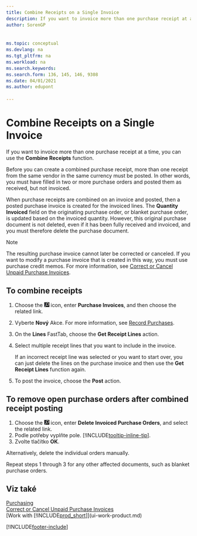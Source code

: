 ```yaml
---
title: Combine Receipts on a Single Invoice
description: If you want to invoice more than one purchase receipt at a time, you can use the Combine Receipts function.
author: SorenGP


ms.topic: conceptual
ms.devlang: na
ms.tgt_pltfrm: na
ms.workload: na
ms.search.keywords:
ms.search.form: 136, 145, 146, 9308
ms.date: 04/01/2021
ms.author: edupont

---
```

# Combine Receipts on a Single Invoice

If you want to invoice more than one purchase receipt at a time, you can use the **Combine Receipts** function.

Before you can create a combined purchase receipt, more than one receipt from the same vendor in the same currency must be posted. In other words, you must have filled in two or more purchase orders and posted them as received, but not invoiced.

When purchase receipts are combined on an invoice and posted, then a posted purchase invoice is created for the invoiced lines. The **Quantity Invoiced** field on the originating purchase order, or blanket purchase order, is updated based on the invoiced quantity. However, this original purchase document is not deleted, even if it has been fully received and invoiced, and you must therefore delete the purchase document.

> [!NOTE]
> The resulting purchase invoice cannot later be corrected or canceled. If you want to modify a purchase invoice that is created in this way, you must use purchase credit memos. For more information, see [Correct or Cancel Unpaid Purchase Invoices](purchasing-how-correct-cancel-unpaid-purchase-invoices.md).

## To combine receipts

1. Choose the ![Lightbulb that opens the Tell Me feature.](media/ui-search/search_small.png "Tell me what you want to do") icon, enter **Purchase Invoices**, and then choose the related link.
2. Vyberte **Nový** Akce. For more information, see [Record Purchases](purchasing-how-record-purchases.md).
3. On the **Lines** FastTab, choose the **Get Receipt Lines** action.
4. Select multiple receipt lines that you want to include in the invoice.

   If an incorrect receipt line was selected or you want to start over, you can just delete the lines on the purchase invoice and then use the **Get Receipt Lines** function again.
5. To post the invoice, choose the **Post** action.

## To remove open purchase orders after combined receipt posting

1. Choose the ![Lightbulb that opens the Tell Me feature.](media/ui-search/search_small.png "Tell me what you want to do") icon, enter **Delete Invoiced Purchase Orders**, and select the related link.
2. Podle potřeby vyplňte pole. [!INCLUDE[tooltip-inline-tip](includes/tooltip-inline-tip_md.md)].
3. Zvolte tlačítko **OK**.

Alternatively, delete the individual orders manually.

Repeat steps 1 through 3 for any other affected documents, such as blanket purchase orders.

## Viz také

[Purchasing](purchasing-manage-purchasing.md)  
[Correct or Cancel Unpaid Purchase Invoices](purchasing-how-correct-cancel-unpaid-purchase-invoices.md)  
[Work with [!INCLUDE[prod_short](includes/prod_short.md)]](ui-work-product.md)


[!INCLUDE[footer-include](includes/footer-banner.md)]